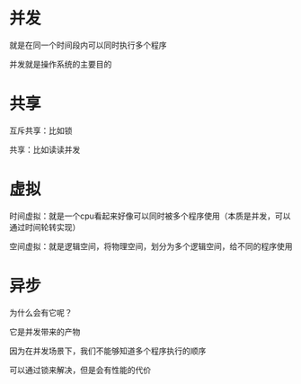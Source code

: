 # 并发

就是在同一个时间段内可以同时执行多个程序

并发就是操作系统的主要目的

# 共享

互斥共享：比如锁

共享：比如读读并发

# 虚拟

时间虚拟：就是一个cpu看起来好像可以同时被多个程序使用（本质是并发，可以通过时间轮转实现）

空间虚拟：就是逻辑空间，将物理空间，划分为多个逻辑空间，给不同的程序使用

# 异步

为什么会有它呢？

它是并发带来的产物

因为在并发场景下，我们不能够知道多个程序执行的顺序



可以通过锁来解决，但是会有性能的代价